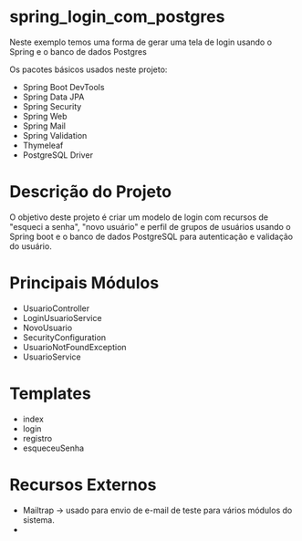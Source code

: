 # spring_login_com_postgres
Neste exemplo temos uma forma de gerar uma tela de login usando o Spring e o banco de dados Postgres

Os pacotes básicos usados neste projeto:
- Spring Boot DevTools
- Spring Data JPA
- Spring Security
- Spring Web
- Spring Mail
- Spring Validation
- Thymeleaf
- PostgreSQL Driver

# Descrição do Projeto
O objetivo deste projeto é criar um modelo de login com recursos de "esqueci a senha", "novo usuário" e perfil de grupos de usuários usando o Spring boot e o banco de dados PostgreSQL para autenticação e validação do usuário.

# Principais Módulos
- UsuarioController
- LoginUsuarioService
- NovoUsuario
- SecurityConfiguration
- UsuarioNotFoundException
- UsuarioService

# Templates
- index
- login
- registro
- esqueceuSenha

# Recursos Externos
- Mailtrap -> usado para envio de e-mail de teste para vários módulos do sistema.
- 
